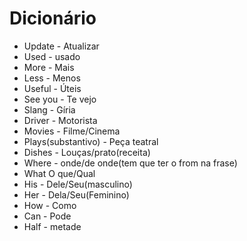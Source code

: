 # Dicionário 

* Update - Atualizar
* Used - usado
* More - Mais
* Less - Menos
* Useful - Úteis
* See you - Te vejo
* Slang - Gíria
* Driver - Motorista
* Movies - Filme/Cinema
* Plays(substantivo) - Peça teatral
* Dishes - Louças/prato(receita)
* Where - onde/de onde(tem que ter o from na frase)
* What O que/Qual
* His - Dele/Seu(masculino)
* Her - Dela/Seu(Feminino)
* How - Como
* Can - Pode
* Half - metade